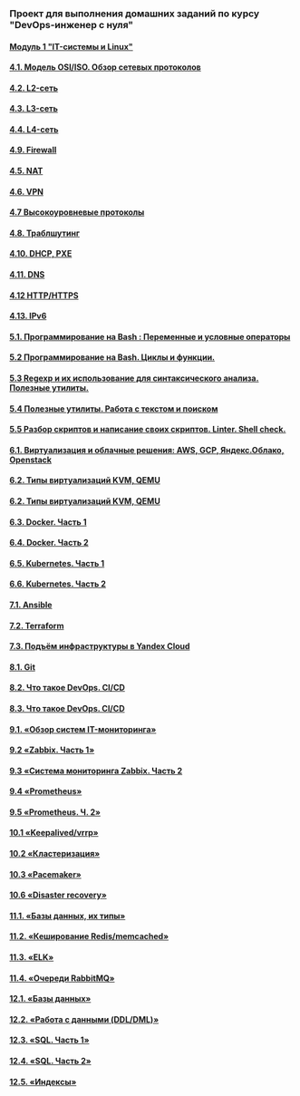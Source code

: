 ### Проект для выполнения домашних заданий по курсу "DevOps-инженер с нуля"

#### [Модуль 1 "IT-системы и Linux"](/Module1 "README.MD")

#### [4.1. Модель OSI/ISO. Обзор сетевых протоколов](/lesson1 "readme.md")
#### [4.2. L2-сеть](/lesson2 "readme.md")
#### [4.3. L3-сеть](/lesson3 "readme.md")
#### [4.4. L4-сеть](/lesson4 "readme.md")
#### [4.9. Firewall](/lesson5 "readme.md")
#### [4.5. NAT](/lesson6 "readme.md")
#### [4.6. VPN](/lesson7 "readme.md")
#### [4.7 Высокоуровневые протоколы](/lesson8 "readme.md")
#### [4.8. Траблшутинг](/lesson9 "readme.md")
#### [4.10. DHCP, PXE](/lesson10 "readme.md")
#### [4.11. DNS](/lesson11 "readme.md")
#### [4.12 HTTP/HTTPS](/lesson12 "readme.md")
#### [4.13. IPv6](/lesson13 "readme.md")
#### [5.1. Программирование на Bash : Переменные и условные операторы](/lesson14 "readme.md")
#### [5.2 Программирование на Bash. Циклы и функции.](/lesson15 "readme.md")
#### [5.3 Regexp и их использование для синтаксического анализа. Полезные утилиты.](/Lesson16 "readme.md")
#### [5.4 Полезные утилиты. Работа с текстом и поиском](/lesson17 "readme.md")
#### [5.5 Разбор скриптов и написание своих скриптов. Linter. Shell check.](/lesson18 "readme.md")

#### [6.1. Виртуализация и облачные решения: AWS, GCP, Яндекс.Облако, Openstack](/lesson6_1  "readme.md")
#### [6.2. Типы виртуализаций KVM, QEMU](/lesson6_2  "readme.md")
#### [6.2. Типы виртуализаций KVM, QEMU](/lesson6_2  "readme.md")
#### [6.3. Docker. Часть 1](/lesson6_3  "readme.md")
#### [6.4. Docker. Часть 2](/lesson6_4  "readme.md")
#### [6.5. Kubernetes. Часть 1](/lesson6_5  "readme.md")
#### [6.6. Kubernetes. Часть 2](/lesson6_6  "readme.md")

#### [7.1. Ansible](/lesson7_1  "readme.md")
#### [7.2. Terraform](/lesson7_2  "readme.md")
#### [7.3. Подъём инфраструктуры в Yandex Cloud](/lesson7_3  "readme.md")

#### [8.1. Git](/lesson8_1  "readme.md")
#### [8.2. Что такое DevOps. СI/СD](/lesson8_2  "readme.md")
#### [8.3. Что такое DevOps. СI/СD](/lesson8_3  "readme.md")

#### [9.1. «Обзор систем IT-мониторинга»](/lesson9_1  "readme.md")
#### [9.2 «Zabbix. Часть 1»](/lesson9_2  "readme.md")
#### [9.3 «Система мониторинга Zabbix. Часть 2](/lesson9_3  "readme.md")
#### [9.4 «Prometheus»](/lesson9_4  "readme.md")
#### [9.5 «Prometheus. Ч. 2»](/lesson9_5  "readme.md")

#### [10.1 «Keepalived/vrrp»](/lesson10_1  "readme.md")
#### [10.2 «Кластеризация»](/lesson10_2  "readme.md")
#### [10.3 «Pacemaker»](/lesson10_3  "readme.md")
#### [10.6 «Disaster recovery»](/lesson10_6  "readme.md")

#### [11.1. «Базы данных, их типы»](/lesson11_1  "readme.md")
#### [11.2. «Кеширование Redis/memcached»](/lesson11_2  "readme.md")
#### [11.3. «ELK»](/lesson11_3  "readme.md")
#### [11.4. «Очереди RabbitMQ»](/lesson11_4  "readme.md")

#### [12.1. «Базы данных»](/lesson12_1  "readme.md")
#### [12.2. «Работа с данными (DDL/DML)»](/lesson12_2  "readme.md")
#### [12.3. «SQL. Часть 1»](/lesson12_3  "readme.md")
#### [12.4. «SQL. Часть 2»](/lesson12_4  "readme.md")
#### [12.5. «Индексы»](/lesson12_5  "readme.md")
